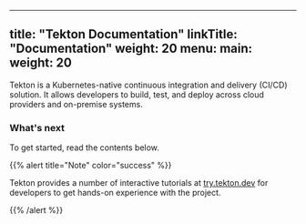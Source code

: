 
---
title: "Tekton Documentation"
linkTitle: "Documentation"
weight: 20
menu:
  main:
    weight: 20
---

Tekton is a Kubernetes-native continuous integration and delivery (CI/CD)
solution. It allows developers to build, test, and deploy across cloud
providers and on-premise systems.

### What's next

To get started, read the contents below. 

{{% alert title="Note" color="success" %}}

Tekton provides a number of interactive tutorials at [try.tekton.dev](/try)
for developers to get hands-on experience with the project.

{{% /alert %}}
